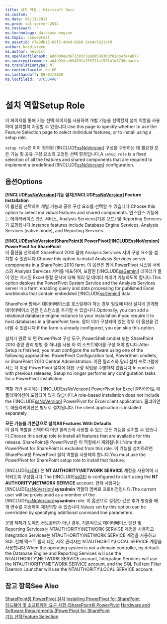 ```yaml
---
title: 설치 역할 | Microsoft Docs
ms.custom: ''
ms.date: 06/13/2017
ms.prod: sql-server-2014
ms.reviewer: ''
ms.technology: database-engine
ms.topic: conceptual
ms.assetid: c7e9db15-89f2-4d4d-8860-1e64c5821c4d
author: heidisteen
ms.author: heidist
ms.openlocfilehash: add000eed671303c78ab0500303f826bafe4ab77
ms.sourcegitcommit: ad4d92dce894592a259721a1571b1d8736abacdb
ms.translationtype: MT
ms.contentlocale: ko-KR
ms.lasthandoff: 08/04/2020
ms.locfileid: "87650448"
---
```

# <a name="setup-role"></a><span data-ttu-id="2a0a8-102">설치 역할</span><span class="sxs-lookup"><span data-stu-id="2a0a8-102">Setup Role</span></span>
  <span data-ttu-id="2a0a8-103">이 페이지를 통해 기능 선택 페이지를 사용하여 개별 기능을 선택할지 설치 역할을 사용하여 설치할지 지정할 수 있습니다.</span><span class="sxs-lookup"><span data-stu-id="2a0a8-103">Use this page to specify whether to use the Feature Selection page to select individual features, or to install using a setup role.</span></span>  
  
 <span data-ttu-id="2a0a8-104">`setup role`은 미리 정의된 [!INCLUDE[ssNoVersion](../../includes/ssnoversion-md.md)] 구성을 구현하는 데 필요한 모든 기능 및 공유 구성 요소의 고정된 선택 항목입니다.</span><span class="sxs-lookup"><span data-stu-id="2a0a8-104">A `setup role` is a fixed selection of all the features and shared components that are required to implement a predefined [!INCLUDE[ssNoVersion](../../includes/ssnoversion-md.md)] configuration.</span></span>  
  
## <a name="options"></a><span data-ttu-id="2a0a8-105">옵션</span><span class="sxs-lookup"><span data-stu-id="2a0a8-105">Options</span></span>  
 <span data-ttu-id="2a0a8-106">**[!INCLUDE[ssNoVersion](../../includes/ssnoversion-md.md)]기능 설치**</span><span class="sxs-lookup"><span data-stu-id="2a0a8-106">**[!INCLUDE[ssNoVersion](../../includes/ssnoversion-md.md)] Feature Installation**</span></span>  
 <span data-ttu-id="2a0a8-107">이 옵션을 선택하여 개별 기능과 공유 구성 요소를 선택할 수 있습니다.</span><span class="sxs-lookup"><span data-stu-id="2a0a8-107">Choose this option to select individual features and shared components.</span></span> <span data-ttu-id="2a0a8-108">인스턴스 기능에는 데이터베이스 엔진 서비스, Analysis Services(기본 모드) 및 Reporting Services가 포함됩니다.</span><span class="sxs-lookup"><span data-stu-id="2a0a8-108">Instance features include Database Engine Services, Analysis Services (native mode), and Reporting Services.</span></span>  
  
 <span data-ttu-id="2a0a8-109">**[!INCLUDE[ssNoVersion](../../includes/ssnoversion-md.md)]SharePoint용 PowerPivot**</span><span class="sxs-lookup"><span data-stu-id="2a0a8-109">**[!INCLUDE[ssNoVersion](../../includes/ssnoversion-md.md)] PowerPivot for SharePoint**</span></span>  
 <span data-ttu-id="2a0a8-110">이 옵션을 선택하여 SharePoint 2010 팜에 Analysis Services 서버 구성 요소를 설치할 수 있습니다.</span><span class="sxs-lookup"><span data-stu-id="2a0a8-110">Choose this option to install Analysis Services server components in a SharePoint 2010 farm.</span></span> <span data-ttu-id="2a0a8-111">이 옵션은 팜에 PowerPivot 시스템 서비스와 Analysis Services 서버를 배포하여, 포함된 [!INCLUDE[ssGemini](../../includes/ssgemini-md.md)] 데이터가 들어 있는 게시된 Excel 통합 문서에 대해 쿼리 및 데이터 처리가 가능하도록 합니다.</span><span class="sxs-lookup"><span data-stu-id="2a0a8-111">This option deploys the PowerPivot System Service and the Analysis Services server in a farm, enabling query and data processing for published Excel workbooks that contain embedded [!INCLUDE[ssGemini](../../includes/ssgemini-md.md)] data.</span></span>  
  
 <span data-ttu-id="2a0a8-112">SharePoint 팜에서 데이터베이스를 호스팅해야 하는 경우 필요에 따라 설치에 관계형 데이터베이스 엔진 인스턴스를 추가할 수 있습니다.</span><span class="sxs-lookup"><span data-stu-id="2a0a8-112">Optionally, you can add a relational database engine instance to your installation if you require it to host databases in a SharePoint farm.</span></span> <span data-ttu-id="2a0a8-113">팜이 이미 구성되어 있는 경우 이 옵션을 건너뛸 수 있습니다.</span><span class="sxs-lookup"><span data-stu-id="2a0a8-113">If the farm is already configured, you can skip this option.</span></span>  
  
 <span data-ttu-id="2a0a8-114">설치가 완료 되 면 PowerPivot 구성 도구, PowerShell cmdlet 또는 SharePoint 2010 중앙 관리 방법 중 하나를 사용 하 여 소프트웨어를 구성 해야 합니다.</span><span class="sxs-lookup"><span data-stu-id="2a0a8-114">After Setup is finished, you must configure the software using one of the following approaches: PowerPivot Configuration tool, PowerShell cmdlets, or SharePoint 2010 Central Administration.</span></span> <span data-ttu-id="2a0a8-115">이전 릴리스와 달리 설치 프로그램에서는 더 이상 PowerPivot 설치에 대한 구성 작업을 수행하지 않습니다.</span><span class="sxs-lookup"><span data-stu-id="2a0a8-115">In contrast with previous releases, Setup no longer performs any configuration tasks for a PowerPivot installation.</span></span>  
  
 <span data-ttu-id="2a0a8-116">역할 기반 설치에는 [!INCLUDE[ssNoVersion](../../includes/ssnoversion-md.md)] PowerPivot for Excel 클라이언트 애플리케이션이 포함되어 있지 않습니다.</span><span class="sxs-lookup"><span data-stu-id="2a0a8-116">A role-based installation does not include the [!INCLUDE[ssNoVersion](../../includes/ssnoversion-md.md)] PowerPivot for Excel client application.</span></span> <span data-ttu-id="2a0a8-117">클라이언트 애플리케이션은 별도로 설치됩니다.</span><span class="sxs-lookup"><span data-stu-id="2a0a8-117">The client application is installed separately.</span></span>  
  
 <span data-ttu-id="2a0a8-118">**모든 기능을 기본값으로 설치**</span><span class="sxs-lookup"><span data-stu-id="2a0a8-118">**All Features With Defaults**</span></span>  
 <span data-ttu-id="2a0a8-119">이 설치 역할을 선택하여 이번 릴리스에 사용할 수 있는 모든 기능을 설치할 수 있습니다.</span><span class="sxs-lookup"><span data-stu-id="2a0a8-119">Choose this setup role to install all features that are available for this release.</span></span> <span data-ttu-id="2a0a8-120">SharePoint용 PowerPivot은 이 역할에서 제외됩니다.</span><span class="sxs-lookup"><span data-stu-id="2a0a8-120">Note that PowerPivot for SharePoint is excluded from this role.</span></span> <span data-ttu-id="2a0a8-121">이 기능을 설치하려면 SharePoint용 PowerPivot 설치 역할을 사용해야 합니다.</span><span class="sxs-lookup"><span data-stu-id="2a0a8-121">You must use the PowerPivot for SharePoint setup role to install that feature.</span></span>  
  
 <span data-ttu-id="2a0a8-122">[!INCLUDE[ssDE](../../includes/ssde-md.md)] 은 **NT AUTHORITY\NETWORK SERVICE** 계정을 사용하여 시작되도록 구성됩니다.</span><span class="sxs-lookup"><span data-stu-id="2a0a8-122">The [!INCLUDE[ssDE](../../includes/ssde-md.md)] is configured to start using the **NT AUTHORITY\NETWORK SERVICE** account.</span></span> <span data-ttu-id="2a0a8-123">현재 사용자는 [!INCLUDE[ssNoVersion](../../includes/ssnoversion-md.md)]**sysadmin** 역할의 멤버로 프로비전됩니다.</span><span class="sxs-lookup"><span data-stu-id="2a0a8-123">The current user will be provisioned as a member of the [!INCLUDE[ssNoVersion](../../includes/ssnoversion-md.md)]**sysadmin** role.</span></span> <span data-ttu-id="2a0a8-124">이 옵션으로 설정한 값은 추가 명령줄 매개 변수를 지정하여 재정의할 수 있습니다.</span><span class="sxs-lookup"><span data-stu-id="2a0a8-124">Values set by this option can be overridden by specifying additional command line parameters.</span></span>  
  
 <span data-ttu-id="2a0a8-125">운영 체제가 도메인 컨트롤러가 아닌 경우, 기본적으로 데이터베이스 엔진 및 Reporting Services는 NTAUTHORITY\NETWORK SERVICE 계정을 사용하고 Integration Services는 NTAUTHORITY\NETWORK SERVICE 계정을 사용하고 SQL 전체 텍스트 필터 데몬 시작 관리자는 NTAUTHORITY\LOCAL SERVICE 계정을 사용합니다.</span><span class="sxs-lookup"><span data-stu-id="2a0a8-125">When the operating system is not a domain controller, by default the Database Engine and Reporting Services will use the NTAUTHORITY\NETWORK SERVICE account, Integration Services will use the NTAUTHORITY\NETWORK SERVICE account, and the SQL Full text Filter Daemon Launcher will use the NTAUTHORITY\LOCAL SERVICE account.</span></span>  
  
## <a name="see-also"></a><span data-ttu-id="2a0a8-126">참고 항목</span><span class="sxs-lookup"><span data-stu-id="2a0a8-126">See Also</span></span>  
 <span data-ttu-id="2a0a8-127">[SharePoint용 PowerPivot 설치](https://go.microsoft.com/fwlink/?LinkId=206906) </span><span class="sxs-lookup"><span data-stu-id="2a0a8-127">[Installing PowerPivot for SharePoint](https://go.microsoft.com/fwlink/?LinkId=206906) </span></span>  
 <span data-ttu-id="2a0a8-128">[하드웨어 및 소프트웨어 요구 사항 (SharePoint용 PowerPivot](https://go.microsoft.com/fwlink/?LinkId=216823) </span><span class="sxs-lookup"><span data-stu-id="2a0a8-128">[Hardware and Software Requirements (PowerPivot for SharePoint](https://go.microsoft.com/fwlink/?LinkId=216823) </span></span>  
 [<span data-ttu-id="2a0a8-129">기능 선택</span><span class="sxs-lookup"><span data-stu-id="2a0a8-129">Feature Selection</span></span>](../../../2014/sql-server/install/feature-selection.md)  
  
  
